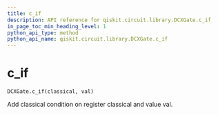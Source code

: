 ```yaml
---
title: c_if
description: API reference for qiskit.circuit.library.DCXGate.c_if
in_page_toc_min_heading_level: 1
python_api_type: method
python_api_name: qiskit.circuit.library.DCXGate.c_if
---
```


# c\_if

<span id="qiskit.circuit.library.DCXGate.c_if" />

`DCXGate.c_if(classical, val)`

Add classical condition on register classical and value val.

